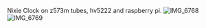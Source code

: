 Nixie Clock on z573m tubes, hv5222 and raspberry pi.
![IMG_6768](https://github.com/user-attachments/assets/c3390cf8-9699-4ec9-acc3-0ea72b80d3f4)
![IMG_6769](https://github.com/user-attachments/assets/cdb50f34-55d6-4ea4-b523-e11ed65ee32c)
